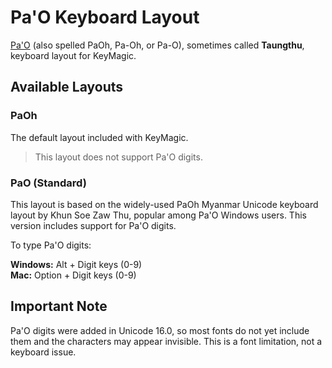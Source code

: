 
# Pa'O Keyboard Layout

[Pa'O](https://en.wikipedia.org/wiki/Pa%27O_language) (also spelled PaOh, Pa-Oh, or Pa-O), sometimes called **Taungthu**, keyboard layout for KeyMagic.

## Available Layouts

### PaOh

The default layout included with KeyMagic.
> This layout does not support Pa'O digits.

### PaO (Standard)

This layout is based on the widely-used PaOh Myanmar Unicode keyboard layout by Khun Soe Zaw Thu, popular among Pa'O Windows users. This version includes support for Pa'O digits.

To type Pa'O digits:

**Windows:** Alt + Digit keys (0-9)  
**Mac:** Option + Digit keys (0-9)

## Important Note

Pa'O digits were added in Unicode 16.0, so most fonts do not yet include them and the characters may appear invisible. This is a font limitation, not a keyboard issue.